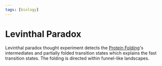 ```yaml
---
tags: [biology]
---
```


# Levinthal Paradox

Levinthal paradox thought experiment detects the [Protein Folding](202308091333.md)'s
intermediates and partially folded transition states which explains the fast
transition states. The folding is directed within funnel-like landscapes.
